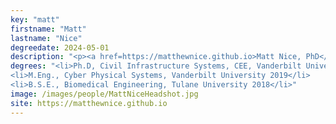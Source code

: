 ```yaml
---
key: "matt"
firstname: "Matt"
lastname: "Nice"
degreedate: 2024-05-01
description: "<p><a href=https://matthewnice.github.io>Matt Nice, PhD</a> earned a doctorate in Civil Engineering at the Institute for Software Integrated Systems at Vanderbilt University. He earned his M.Eng in Cyber-Physical Systems at Vanderbilt University. He earned his B.S.E. at Tulane University. His research interests are broadly in transportation cyber-physical systems. That includes autonomous vehicles, intelligent vehicle-infrastructure integration, sensor networks, and human-in-the-loop systems. He is focused on empirical successes from research ideas.</p>"
degrees: "<li>Ph.D, Civil Infrastructure Systems, CEE, Vanderbilt University 2024</li>
<li>M.Eng., Cyber Physical Systems, Vanderbilt University 2019</li>
<li>B.S.E., Biomedical Engineering, Tulane University 2018</li>"
image: /images/people/MattNiceHeadshot.jpg
site: https://matthewnice.github.io
---
```

